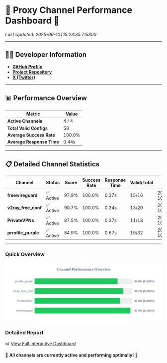 # 🌟 Proxy Channel Performance Dashboard 🌟

_Last Updated: 2025-06-10T15:23:35.715300_

---

## 👩‍💻 Developer Information

- **[GitHub Profile](https://github.com/4n0nymou3)**  
- **[Project Repository](https://github.com/4n0nymou3/multi-proxy-config-fetcher)**  
- **[X (Twitter)](https://x.com/4n0nymou3)**  

---

## 📊 Performance Overview

| Metric                | Value       |
|-----------------------|-------------|
| **Active Channels**   | 4 / 4       |
| **Total Valid Configs** | 58          |
| **Average Success Rate** | 100.0%      |
| **Average Response Time** | 0.44s       |

---

## 📋 Detailed Channel Statistics

| Channel          | Status     | Score  | Success Rate | Response Time | Valid/Total | Last Success               |
|------------------|------------|--------|--------------|---------------|-------------|----------------------------|
| **freewireguard**  | ✅ Active  | 97.9%  | 100.0% | 0.37s         | 15/16       | 2025-06-10T15:23:35.713620 |
| **v2ray_free_conf**  | ✅ Active  | 90.7%  | 100.0% | 0.34s         | 13/20       | 2025-06-10T15:23:34.916092 |
| **PrivateVPNs**  | ✅ Active  | 87.5%  | 100.0% | 0.37s         | 11/18       | 2025-06-10T15:23:35.319169 |
| **prrofile_purple**  | ✅ Active  | 84.9%  | 100.0% | 0.67s         | 19/32       | 2025-06-10T15:23:34.386016 |

---

### Quick Overview
<div align="center">
  <a href="https://raw.githubusercontent.com/nullluser/NullRepo/refs/heads/main/assets/channel_stats_chart.svg">
    <img src="https://raw.githubusercontent.com/nullluser/NullRepo/refs/heads/main/assets/channel_stats_chart.svg" alt="Source Performance Statistics" width="800">
  </a>
</div>

### Detailed Report
📊 [View Full Interactive Dashboard](https://htmlpreview.github.io/?https://github.com/nullluser/NullRepo/blob/main/assets/performance_report.html)

🎉 **All channels are currently active and performing optimally!** 🎉
